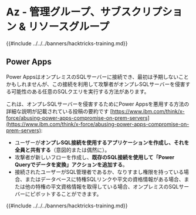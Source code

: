 # Az - 管理グループ、サブスクリプション & リソースグループ

{{#include ../../../banners/hacktricks-training.md}}

## Power Apps

Power AppsはオンプレミスのSQLサーバーに接続でき、最初は予期しないことかもしれませんが、この接続を利用して攻撃者がオンプレSQLサーバーを侵害する可能性のある任意のSQLクエリを実行する方法があります。

これは、オンプレSQLサーバーを侵害するためにPower Appsを悪用する方法の詳細な説明が記載されている投稿の要約です [https://www.ibm.com/think/x-force/abusing-power-apps-compromise-on-prem-servers](https://www.ibm.com/think/x-force/abusing-power-apps-compromise-on-prem-servers):

- ユーザーが**オンプレSQL接続を使用するアプリケーションを作成し、それを全員と共有する**（意図的または偶然に）。
- 攻撃者が新しいフローを作成し、**既存のSQL接続を使用して「Power Queryでデータを変換」アクションを追加する**。
- 接続されたユーザーがSQL管理者であるか、なりすまし権限を持っている場合、またはデータベースに特権SQLリンクや平文の資格情報がある場合、または他の特権の平文資格情報を取得している場合、オンプレミスのSQLサーバーにピボットすることができます。

{{#include ../../../banners/hacktricks-training.md}}
